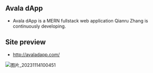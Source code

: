 ## Avala dApp
- Avala dApp is a MERN fullstack web application Qianru Zhang is continuously developing. 

## Site preview
- http://avaladapp.com/

![图片_20231114100451](https://github.com/RubyQianru/dApp-Home-Page/assets/142470034/ecada299-7580-4edd-9dc8-3d7cb600743d)
